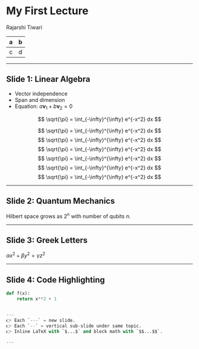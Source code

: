 # My First Lecture

Rajarshi Tiwari

|a|b|
|-|-|
|c|d|

---

## Slide 1: Linear Algebra
- Vector independence
- Span and dimension
- Equation: $a \mathbf{v}_1 + b \mathbf{v}_2 = 0$

$$
\sqrt{\pi} = \int_{-\infty}^{\infty} e^{-x^2} dx
$$

$$
\sqrt{\pi} = \int_{-\infty}^{\infty} e^{-x^2} dx
$$
$$
\sqrt{\pi} = \int_{-\infty}^{\infty} e^{-x^2} dx
$$
$$
\sqrt{\pi} = \int_{-\infty}^{\infty} e^{-x^2} dx
$$
$$
\sqrt{\pi} = \int_{-\infty}^{\infty} e^{-x^2} dx
$$
$$
\sqrt{\pi} = \int_{-\infty}^{\infty} e^{-x^2} dx
$$
$$
\sqrt{\pi} = \int_{-\infty}^{\infty} e^{-x^2} dx
$$

---

## Slide 2: Quantum Mechanics
Hilbert space grows as $2^n$ with number of qubits $n$.

---

## Slide 3: Greek Letters
$\alpha x^2 + \beta y^2 = \gamma z^2$

---

## Slide 4: Code Highlighting

```python
def f(x):
    return x**2 + 1


---
👉 Each `---` = new slide.  
👉 Each `--` = vertical sub-slide under same topic.  
👉 Inline LaTeX with `$...$` and block math with `$$...$$`.

---
